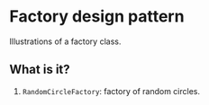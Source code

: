 # Factory design pattern

Illustrations of a factory class.


## What is it?

1. `RandomCircleFactory`: factory of random circles.
